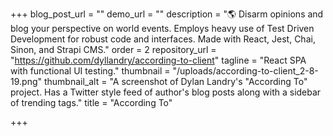 +++
blog_post_url = ""
demo_url = ""
description = "🌎 Disarm opinions and blog your perspective on world events. Employs heavy use of Test Driven Development for robust code and interfaces. Made with React, Jest, Chai, Sinon, and Strapi CMS."
order = 2
repository_url = "https://github.com/dyllandry/according-to-client"
tagline = "React SPA with functional UI testing."
thumbnail = "/uploads/according-to-client_2-8-19.png"
thumbnail_alt = "A screenshot of Dylan Landry's \"According To\" project. Has a Twitter style feed of author's blog posts along with a sidebar of trending tags."
title = "According To"

+++

